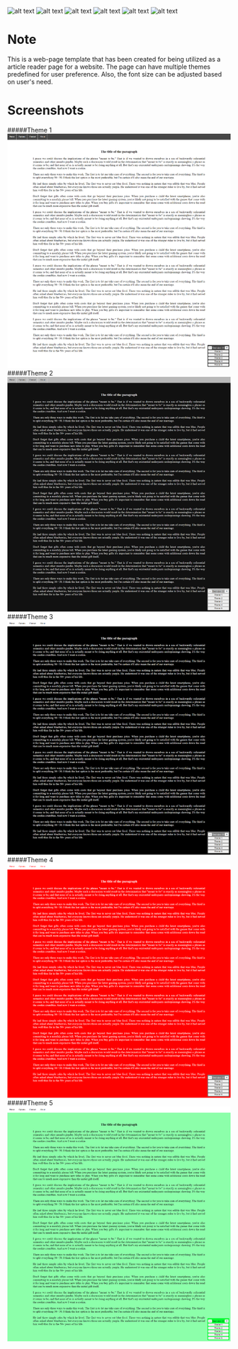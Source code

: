 ![alt text](https://img.shields.io/github/stars/onyhoque/ArticlePage-VueJS?style=social)
![alt text](https://img.shields.io/twitter/url?style=social&url=https%3A%2F%2Ftwitter.com%2FHoqueOny)
![alt text](https://img.shields.io/static/v1?label=framework&message=VueJS&color=blue)
![alt text](https://img.shields.io/static/v1?label=language&message=JavaScript&color=brightgreen)
![alt text](https://img.shields.io/static/v1?label=language&message=HTML&color=brightgreen)
![alt text](https://img.shields.io/static/v1?label=language&message=CSS&color=brightgreen)


# Note
This is a web-page template that has been created for being utilized as a article reader page for a website. The page can have multiple themes predefined for user preference. Also, the font size can be adjusted based on user's need.

# Screenshots

#####Theme 1
![alt text](https://github.com/OnyHoque/ArticlePage-VueJS/blob/master/images/aritcle1.png?raw=true)
#####Theme 2
![alt text](https://github.com/OnyHoque/ArticlePage-VueJS/blob/master/images/aritcle2.png?raw=true)
#####Theme 3
![alt text](https://github.com/OnyHoque/ArticlePage-VueJS/blob/master/images/aritcle3.png?raw=true)
#####Theme 4
![alt text](https://github.com/OnyHoque/ArticlePage-VueJS/blob/master/images/aritcle4.png?raw=true)
#####Theme 5
![alt text](https://github.com/OnyHoque/ArticlePage-VueJS/blob/master/images/aritcle5.png?raw=true)
